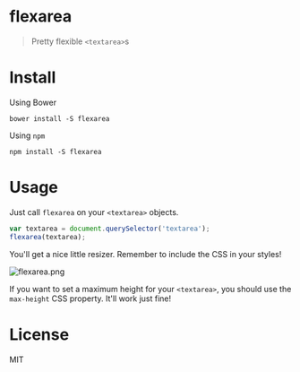 # flexarea

> Pretty flexible `<textarea>`s

# Install

Using Bower

```shell
bower install -S flexarea
```

Using `npm`

```shell
npm install -S flexarea
```

# Usage

Just call `flexarea` on your `<textarea>` objects.

```js
var textarea = document.querySelector('textarea');
flexarea(textarea);
```

You'll get a nice little resizer. Remember to include the CSS in your styles!

![flexarea.png][1]

If you want to set a maximum height for your `<textarea>`, you should use the `max-height` CSS property. It'll work just fine!

# License

MIT

  [1]: http://i.imgur.com/ZWpAHu1.png
